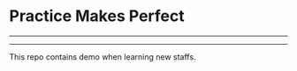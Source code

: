 # Practice Makes Perfect

------------------------------------------------
------------------------------------------------


This repo contains demo when learning new staffs.